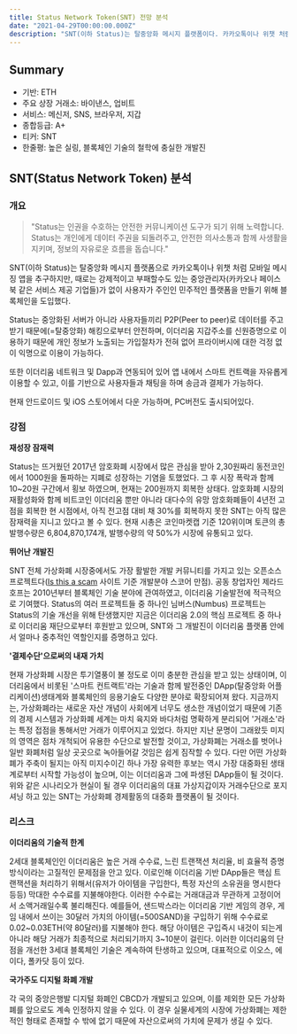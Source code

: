 ```yaml
---
title: Status Network Token(SNT) 전망 분석
date: "2021-04-29T00:00:00.000Z"
description: "SNT(이하 Status)는 탈중앙화 메시지 플랫폼이다. 카카오톡이나 위챗 처럼 모바일 메시징 앱을 추구하지만, 강제적이고 부패할 수 있는 중앙 관리 체제가 없이 사용자가 곧 주체인 민주적인 플랫폼을 만들기 위해 블록체인의 탈중앙화 기술을 도입했다."
---
```


## Summary

- 기반: ETH
- 주요 상장 거래소: 바이낸스, 업비트
- 서비스: 메신저, SNS, 브라우저, 지갑
- 종합등급: A+
- 티커: SNT
- 한줄평: 높은 실링, 블록체인 기술의 철학에 충실한 개발진

## SNT(Status Network Token) 분석

### 개요

> "Status는 인권을 수호하는 안전한 커뮤니케이션 도구가 되기 위해 노력합니다. Status는 개인에게 데이터 주권을 되돌려주고, 안전한 의사소통과 함께 사생활을 지키며, 정보의 자유로운 흐름을 돕습니다."

SNT(이하 Status)는 탈중앙화 메시지 플랫폼으로 카카오톡이나 위챗 처럼 모바일 메시징 앱을 추구하지만, 때로는 강제적이고 부패할수도 있는 중앙관리자(카카오나 페이스북 같은 서비스 제공 기업들)가 없이 사용자가 주인인 민주적인 플랫폼을 만들기 위해 블록체인을 도입했다.

Status는 중앙화된 서버가 아니라 사용자들끼리 P2P(Peer to peer)로 데이터를 주고받기 때문에(=탈중앙화) 해킹으로부터 안전하며, 이더리움 지갑주소를 신원증명으로 이용하기 때문에 개인 정보가 노출되는 가입절차가 전혀 없어 프라이버시에 대한 걱정 없이 익명으로 이용이 가능하다.

또한 이더리움 네트워크 및 Dapp과 연동되어 있어 앱 내에서 스마트 컨트랙을 자유롭게 이용할 수 있고, 이를 기반으로 사용자들과 채팅을 하며 송금과 결제가 가능하다.

현재 안드로이드 및 iOS 스토어에서 다운 가능하며, PC버전도 출시되어있다.

### 강점

**재성장 잠재력**

Status는 뜨거웠던 2017년 암호화폐 시장에서 많은 관심을 받아 2,30원짜리 동전코인에서 1000원을 돌파하는 지폐로 성장하는 기염을 토했었다. 그 후 시장 폭락과 함께 10~20원 구간에서 횡보 하였으며, 현재는 200원까지 회복한 상태다. 암호화폐 시장의 재활성화와 함께 비트코인 이더리움 뿐만 아니라 대다수의 유망 암호화폐들이 4년전 고점을 회복한 현 시점에서, 아직 전고점 대비 채 30%를 회복하지 못한 SNT는 아직 많은 잠재력을 지니고 있다고 볼 수 있다.
현재 시총은 코인마켓캡 기준 120위이며 토큰의 총 발행수량은 6,804,870,174개, 발행수량의 약 50%가 시장에 유통되고 있다.

**뛰어난 개발진**

SNT 전체 가상화폐 시장중에서도 가장 활발한 개발 커뮤니티를 가지고 있는 오픈소스 프로젝트다([Is this a scam](https://isthiscoinascam.com/) 사이트 기준 개발분야 스코어 만점). 공동 창업자인 제라드 호프는 2010년부터 블록체인 기술 분야에 관여하였고, 이더리움 기술발전에 적극적으로 기여했다. Status의 여러 프로젝트들 중 하나인 님버스(Numbus) 프로젝트는 Status의 기술 개선을 위해 탄생했지만 지금은 이더리움 2.0의 핵심 프로젝트 중 하나로 이더리움 재단으로부터 후원받고 있으며, SNT와 그 개발진이 이더리움 플랫폼 안에서 얼마나 중추적인 역할인지를 증명하고 있다.

**'결제수단'으로써의 내재 가치**

현재 가상화폐 시장은 투기열풍이 불 정도로 이미 충분한 관심을 받고 있는 상태이며, 이더리움에서 비롯된 '스마트 컨트랙트'라는 기술과 함께 발전중인 DApp(탈중앙화 어플리케이션)생태계와 블록체인의 응용기술도 다양한 분야로 확장되어져 왔다.
지금까지는, 가상화폐라는 새로운 자산 개념이 사회에게 너무도 생소한 개념이었기 때문에 기존의 경제 시스템과 가상화폐 세계는 마치 육지와 바다처럼 명확하게 분리되어 '거래소'라는 특정 접점을 통해서만 거래가 이루어지고 있었다.
하지만 지난 문명이 그래왔듯 미지의 영역은 점차 개척되어 유용한 수단으로 발전할 것이고, 가상화폐는 거래소를 벗어나 일반 화폐처럼 일상 곳곳으로 녹아들어갈 것임은 쉽게 짐작할 수 있다. 다만 어떤 가상화폐가 주축이 될지는 아직 미지수이긴 하나 가장 유력한 후보는 역시 가장 대중화된 생태계로부터 시작할 가능성이 높으며, 이는 이더리움과 그에 파생된 DApp들이 될 것이다.
위와 같은 시나리오가 현실이 될 경우 이더리움의 대표 가상지갑이자 거래수단으로 포지셔닝 하고 있는 SNT는 가상화폐 경제활동의 대중화 플랫폼이 될 것이다.

### 리스크

**이더리움의 기술적 한계**

2세대 블록체인인 이더리움은 높은 거래 수수료, 느린 트랜잭션 처리율, 비 효율적 증명방식이라는 고질적인 문제점을 안고 있다. 이로인해 이더리움 기반 DApp들은 핵심 트랜잭션을 처리하기 위해서(유저가 아이템을 구입한다, 특정 자산의 소유권을 명시한다 등등) 막대한 수수료를 지불해야한다. 이러한 수수료는 거래대금과 무관하게 고정이어서 소액거래일수록 불리해진다. 예를들어, 샌드박스라는 이더리움 기반 게임의 경우, 게임 내에서 쓰이는 30달러 가치의 아이템(=500SAND)을 구입하기 위해 수수료로 0.02~0.03ETH(약 80달러)를 지불해야 한다. 해당 아이템은 구입즉시 내것이 되는게 아니라 해당 거래가 최종적으로 처리되기까지 3~10분이 걸린다.
이러한 이더리움의 단점을 개선한 3세대 블록체인 기술은 계속하여 탄생하고 있으며, 대표적으로 이오스, 에이다, 폴카닷 등이 있다.

**국가주도 디지털 화폐 개발**

각 국의 중앙은행발 디지털 화폐인 CBCD가 개발되고 있으며, 이를 제외한 모든 가상화폐를 앞으로도 계속 인정하지 않을 수 있다. 이 경우 실물세계의 시장에 가상화폐는 제한적인 형태로 존재할 수 밖에 없기 때문에 자산으로써의 가치에 문제가 생길 수 있다.
